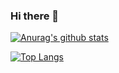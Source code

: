 ### Hi there 👋

<!--
**breewf/breewf** is a ✨ _special_ ✨ repository because its `README.md` (this file) appears on your GitHub profile.

Here are some ideas to get you started:

- 🔭 I’m currently working on ...
- 🌱 I’m currently learning ...
- 👯 I’m looking to collaborate on ...
- 🤔 I’m looking for help with ...
- 💬 Ask me about ...
- 📫 How to reach me: ...
- 😄 Pronouns: ...
- ⚡ Fun fact: ...
-->

[![Anurag's github stats](https://github-readme-stats.vercel.app/api?username=breewf&count_private=true&show_icons=true&theme=radical&bg_color=D86053,904D94)](https://github.com/anuraghazra/github-readme-stats)

[![Top Langs](https://github-readme-stats.vercel.app/api/top-langs/?username=breewf&layout=compact)](https://github.com/anuraghazra/github-readme-stats)
